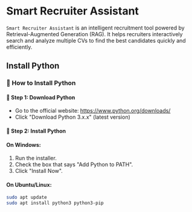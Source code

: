 # Smart Recruiter Assistant 

`Smart Recruiter Assistant` is an intelligent recruitment tool powered by Retrieval-Augmented Generation (RAG). It helps recruiters interactively search and analyze multiple CVs to find the best candidates quickly and efficiently.


## Install Python 

### 🐍 How to Install Python

#### 🔹 Step 1: Download Python
- Go to the official website: https://www.python.org/downloads/
- Click "Download Python 3.x.x" (latest version)

#### 🔹 Step 2: Install Python

#### On Windows:
1. Run the installer.
2. Check the box that says "Add Python to PATH".
3. Click "Install Now".

#### On Ubuntu/Linux:
```bash
sudo apt update
sudo apt install python3 python3-pip